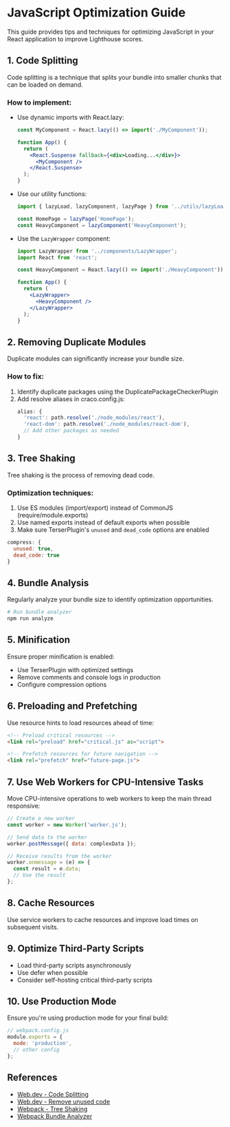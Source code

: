 # JavaScript Optimization Guide

This guide provides tips and techniques for optimizing JavaScript in your React application to improve Lighthouse scores.

## 1. Code Splitting

Code splitting is a technique that splits your bundle into smaller chunks that can be loaded on demand.

### How to implement:

- Use dynamic imports with React.lazy:
  ```jsx
  const MyComponent = React.lazy(() => import('./MyComponent'));
  
  function App() {
    return (
      <React.Suspense fallback={<div>Loading...</div>}>
        <MyComponent />
      </React.Suspense>
    );
  }
  ```

- Use our utility functions:
  ```jsx
  import { lazyLoad, lazyComponent, lazyPage } from '../utils/lazyLoad';
  
  const HomePage = lazyPage('HomePage');
  const HeavyComponent = lazyComponent('HeavyComponent');
  ```

- Use the `LazyWrapper` component:
  ```jsx
  import LazyWrapper from '../components/LazyWrapper';
  import React from 'react';
  
  const HeavyComponent = React.lazy(() => import('./HeavyComponent'));
  
  function App() {
    return (
      <LazyWrapper>
        <HeavyComponent />
      </LazyWrapper>
    );
  }
  ```

## 2. Removing Duplicate Modules

Duplicate modules can significantly increase your bundle size.

### How to fix:

1. Identify duplicate packages using the DuplicatePackageCheckerPlugin
2. Add resolve aliases in craco.config.js:
   ```js
   alias: {
     'react': path.resolve('./node_modules/react'),
     'react-dom': path.resolve('./node_modules/react-dom'),
     // Add other packages as needed
   }
   ```

## 3. Tree Shaking

Tree shaking is the process of removing dead code.

### Optimization techniques:

1. Use ES modules (import/export) instead of CommonJS (require/module.exports)
2. Use named exports instead of default exports when possible
3. Make sure TerserPlugin's `unused` and `dead_code` options are enabled

```js
compress: {
  unused: true,
  dead_code: true
}
```

## 4. Bundle Analysis

Regularly analyze your bundle size to identify optimization opportunities.

```bash
# Run bundle analyzer
npm run analyze
```

## 5. Minification

Ensure proper minification is enabled:

- Use TerserPlugin with optimized settings
- Remove comments and console logs in production
- Configure compression options

## 6. Preloading and Prefetching

Use resource hints to load resources ahead of time:

```html
<!-- Preload critical resources -->
<link rel="preload" href="critical.js" as="script">

<!-- Prefetch resources for future navigation -->
<link rel="prefetch" href="future-page.js">
```

## 7. Use Web Workers for CPU-Intensive Tasks

Move CPU-intensive operations to web workers to keep the main thread responsive:

```js
// Create a new worker
const worker = new Worker('worker.js');

// Send data to the worker
worker.postMessage({ data: complexData });

// Receive results from the worker
worker.onmessage = (e) => {
  const result = e.data;
  // Use the result
};
```

## 8. Cache Resources

Use service workers to cache resources and improve load times on subsequent visits.

## 9. Optimize Third-Party Scripts

- Load third-party scripts asynchronously
- Use defer when possible
- Consider self-hosting critical third-party scripts

## 10. Use Production Mode

Ensure you're using production mode for your final build:

```js
// webpack.config.js
module.exports = {
  mode: 'production',
  // other config
};
```

## References

- [Web.dev - Code Splitting](https://web.dev/articles/reduce-javascript-payloads-with-code-splitting)
- [Web.dev - Remove unused code](https://web.dev/articles/remove-unused-code)
- [Webpack - Tree Shaking](https://webpack.js.org/guides/tree-shaking/)
- [Webpack Bundle Analyzer](https://github.com/webpack-contrib/webpack-bundle-analyzer) 